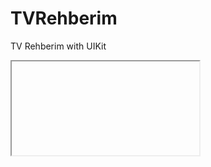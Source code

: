 # TVRehberim
TV Rehberim with UIKit


<iframe src="">
<iframe src="preview.pdf" width="100%" height="500" style="border:none;">
</iframe>
